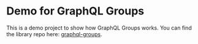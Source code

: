 # Demo for GraphQL Groups

This is a demo project to show how GraphQL Groups works. You can find the library repo here: [graphql-groups](https://github.com/hschne/graphql-groups). 
